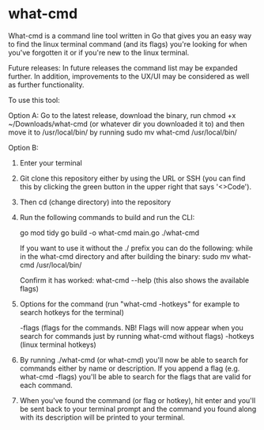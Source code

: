 # what-cmd
What-cmd is a command line tool written in Go that gives you an easy way to find the linux terminal command (and its flags) you're looking for when you've forgotten it or if you're new to the linux terminal.

Future releases: In future releases the command list may be expanded further. In addition, improvements to the UX/UI may be considered as well as further functionality.

To use this tool:

Option A: Go to the latest release, download the binary, run chmod +x ~/Downloads/what-cmd (or whatever dir you downloaded it to) and then move it to /usr/local/bin/ by running sudo mv what-cmd /usr/local/bin/

Option B:

1. Enter your terminal

2. Git clone this repository either by using the URL or SSH (you can find this by clicking the green button in the upper right that says '<>Code').

3. Then cd (change directory) into the repository

4. Run the following commands to build and run the CLI:

   go mod tidy
   go build -o what-cmd main.go
   ./what-cmd

   If you want to use it without the ./ prefix you can do the following:
   while in the what-cmd directory and after building the binary:
   sudo mv what-cmd /usr/local/bin/

   Confirm it has worked:
   what-cmd --help (this also shows the available flags)

5. Options for the command (run "what-cmd -hotkeys" for example to search hotkeys for the terminal)

   -flags (flags for the commands. NB! Flags will now appear when you search for commands just by running what-cmd without flags)
   -hotkeys (linux terminal hotkeys)

6. By running ./what-cmd (or what-cmd) you'll now be able to search for commands either by name or description. If you append a flag (e.g. what-cmd -flags) you'll be able to search for the flags that are valid for each command.

7. When you've found the command (or flag or hotkey), hit enter and you'll be sent back to your terminal prompt and the command you found along with its description will be printed to your terminal.
